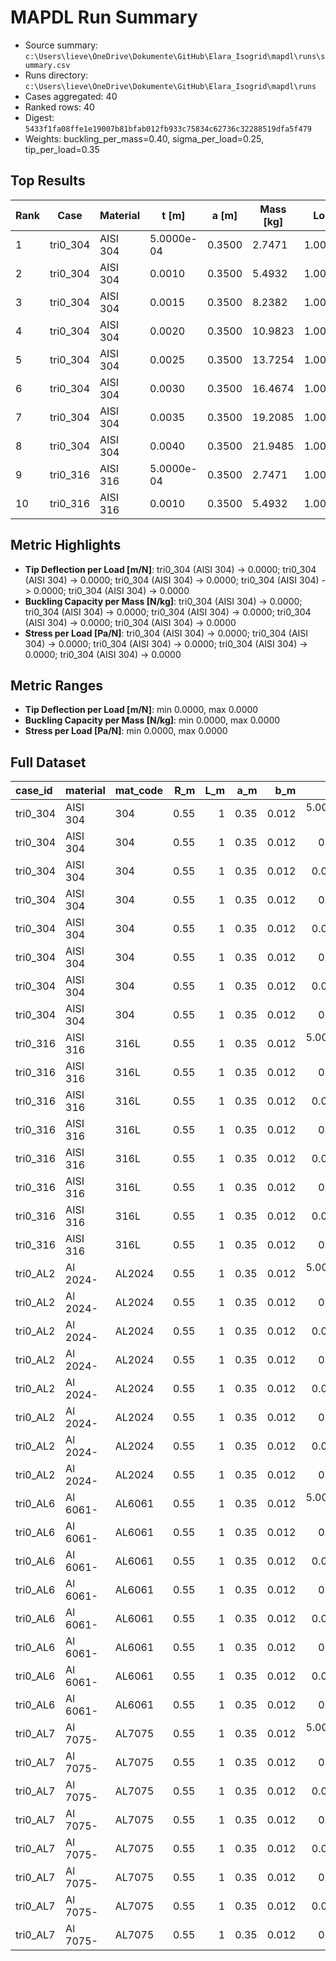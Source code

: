 # MAPDL Run Summary

- Source summary: `c:\Users\lieve\OneDrive\Dokumente\GitHub\Elara_Isogrid\mapdl\runs\summary.csv`
- Runs directory: `c:\Users\lieve\OneDrive\Dokumente\GitHub\Elara_Isogrid\mapdl\runs`
- Cases aggregated: 40
- Ranked rows: 40
- Digest: `5433f1fa08ffe1e19007b81bfab012fb933c75834c62736c32288519dfa5f479`
- Weights: buckling_per_mass=0.40, sigma_per_load=0.25, tip_per_load=0.35

## Top Results

| Rank | Case     | Material |      t [m] |  a [m] | Mass [kg] |   Load [N] | Buckling/Mass | Tip/Load | Sigma/Load |  Score |
| ---- | -------- | -------- | ---------- | ------ | --------- | ---------- | ------------- | -------- | ---------- | ------ |
|    1 | tri0_304 | AISI 304 | 5.0000e-04 | 0.3500 |    2.7471 | 1.0000e+04 |        0.0000 |   0.0000 |     0.0000 | 1.0000 |
|    2 | tri0_304 | AISI 304 |     0.0010 | 0.3500 |    5.4932 | 1.0000e+04 |        0.0000 |   0.0000 |     0.0000 | 1.0000 |
|    3 | tri0_304 | AISI 304 |     0.0015 | 0.3500 |    8.2382 | 1.0000e+04 |        0.0000 |   0.0000 |     0.0000 | 1.0000 |
|    4 | tri0_304 | AISI 304 |     0.0020 | 0.3500 |   10.9823 | 1.0000e+04 |        0.0000 |   0.0000 |     0.0000 | 1.0000 |
|    5 | tri0_304 | AISI 304 |     0.0025 | 0.3500 |   13.7254 | 1.0000e+04 |        0.0000 |   0.0000 |     0.0000 | 1.0000 |
|    6 | tri0_304 | AISI 304 |     0.0030 | 0.3500 |   16.4674 | 1.0000e+04 |        0.0000 |   0.0000 |     0.0000 | 1.0000 |
|    7 | tri0_304 | AISI 304 |     0.0035 | 0.3500 |   19.2085 | 1.0000e+04 |        0.0000 |   0.0000 |     0.0000 | 1.0000 |
|    8 | tri0_304 | AISI 304 |     0.0040 | 0.3500 |   21.9485 | 1.0000e+04 |        0.0000 |   0.0000 |     0.0000 | 1.0000 |
|    9 | tri0_316 | AISI 316 | 5.0000e-04 | 0.3500 |    2.7471 | 1.0000e+04 |        0.0000 |   0.0000 |     0.0000 | 1.0000 |
|   10 | tri0_316 | AISI 316 |     0.0010 | 0.3500 |    5.4932 | 1.0000e+04 |        0.0000 |   0.0000 |     0.0000 | 1.0000 |

## Metric Highlights

- **Tip Deflection per Load [m/N]**: tri0_304 (AISI 304) -> 0.0000; tri0_304 (AISI 304) -> 0.0000; tri0_304 (AISI 304) -> 0.0000; tri0_304 (AISI 304) -> 0.0000; tri0_304 (AISI 304) -> 0.0000
- **Buckling Capacity per Mass [N/kg]**: tri0_304 (AISI 304) -> 0.0000; tri0_304 (AISI 304) -> 0.0000; tri0_304 (AISI 304) -> 0.0000; tri0_304 (AISI 304) -> 0.0000; tri0_304 (AISI 304) -> 0.0000
- **Stress per Load [Pa/N]**: tri0_304 (AISI 304) -> 0.0000; tri0_304 (AISI 304) -> 0.0000; tri0_304 (AISI 304) -> 0.0000; tri0_304 (AISI 304) -> 0.0000; tri0_304 (AISI 304) -> 0.0000

## Metric Ranges

- **Tip Deflection per Load [m/N]**: min 0.0000, max 0.0000
- **Buckling Capacity per Mass [N/kg]**: min 0.0000, max 0.0000
- **Stress per Load [Pa/N]**: min 0.0000, max 0.0000

## Full Dataset

| case_id  | material | mat_code |  R_m | L_m |  a_m |   b_m |       t_m |  n_theta | tip_defl_m | buckling_factor | sigma_max_pa | axial_load_face_N | face_pressure_pa | load_pair_total_N | buckling_face_N | buckling_pair_N | total_mass_kg | buckling_per_mass | result_status |
| :------- | :------- | :------- | ---: | --: | ---: | ----: | --------: | -------: | ---------: | --------------: | -----------: | ----------------: | ---------------: | ----------------: | --------------: | --------------: | ------------: | ----------------: | :------------ |
| tri0_304 | AISI 304 | 304      | 0.55 |   1 | 0.35 | 0.012 | 5.000e-04 | ******** |          0 |               0 |            0 |         1.000e+04 |        5.790e+06 |         1.000e+04 |               0 |               0 |        2.7471 |                 0 | error         |
| tri0_304 | AISI 304 | 304      | 0.55 |   1 | 0.35 | 0.012 |     0.001 | ******** |          0 |               0 |            0 |         1.000e+04 |        2.896e+06 |         1.000e+04 |               0 |               0 |        5.4932 |                 0 | error         |
| tri0_304 | AISI 304 | 304      | 0.55 |   1 | 0.35 | 0.012 |    0.0015 | ******** |          0 |               0 |            0 |         1.000e+04 |        1.932e+06 |         1.000e+04 |               0 |               0 |        8.2382 |                 0 | error         |
| tri0_304 | AISI 304 | 304      | 0.55 |   1 | 0.35 | 0.012 |     0.002 | ******** |          0 |               0 |            0 |         1.000e+04 |        1.449e+06 |         1.000e+04 |               0 |               0 |       10.9823 |                 0 | error         |
| tri0_304 | AISI 304 | 304      | 0.55 |   1 | 0.35 | 0.012 |    0.0025 | ******** |          0 |               0 |            0 |         1.000e+04 |        1.160e+06 |         1.000e+04 |               0 |               0 |       13.7254 |                 0 | error         |
| tri0_304 | AISI 304 | 304      | 0.55 |   1 | 0.35 | 0.012 |     0.003 | ******** |          0 |               0 |            0 |         1.000e+04 |        9.672e+05 |         1.000e+04 |               0 |               0 |       16.4674 |                 0 | error         |
| tri0_304 | AISI 304 | 304      | 0.55 |   1 | 0.35 | 0.012 |    0.0035 | ******** |          0 |               0 |            0 |         1.000e+04 |        8.294e+05 |         1.000e+04 |               0 |               0 |       19.2085 |                 0 | error         |
| tri0_304 | AISI 304 | 304      | 0.55 |   1 | 0.35 | 0.012 |     0.004 | ******** |          0 |               0 |            0 |         1.000e+04 |        7.261e+05 |         1.000e+04 |               0 |               0 |       21.9485 |                 0 | error         |
| tri0_316 | AISI 316 | 316L     | 0.55 |   1 | 0.35 | 0.012 | 5.000e-04 | ******** |          0 |               0 |            0 |         1.000e+04 |        5.790e+06 |         1.000e+04 |               0 |               0 |        2.7471 |                 0 | error         |
| tri0_316 | AISI 316 | 316L     | 0.55 |   1 | 0.35 | 0.012 |     0.001 | ******** |          0 |               0 |            0 |         1.000e+04 |        2.896e+06 |         1.000e+04 |               0 |               0 |        5.4932 |                 0 | error         |
| tri0_316 | AISI 316 | 316L     | 0.55 |   1 | 0.35 | 0.012 |    0.0015 | ******** |          0 |               0 |            0 |         1.000e+04 |        1.932e+06 |         1.000e+04 |               0 |               0 |        8.2382 |                 0 | error         |
| tri0_316 | AISI 316 | 316L     | 0.55 |   1 | 0.35 | 0.012 |     0.002 | ******** |          0 |               0 |            0 |         1.000e+04 |        1.449e+06 |         1.000e+04 |               0 |               0 |       10.9823 |                 0 | error         |
| tri0_316 | AISI 316 | 316L     | 0.55 |   1 | 0.35 | 0.012 |    0.0025 | ******** |          0 |               0 |            0 |         1.000e+04 |        1.160e+06 |         1.000e+04 |               0 |               0 |       13.7254 |                 0 | error         |
| tri0_316 | AISI 316 | 316L     | 0.55 |   1 | 0.35 | 0.012 |     0.003 | ******** |          0 |               0 |            0 |         1.000e+04 |        9.672e+05 |         1.000e+04 |               0 |               0 |       16.4674 |                 0 | error         |
| tri0_316 | AISI 316 | 316L     | 0.55 |   1 | 0.35 | 0.012 |    0.0035 | ******** |          0 |               0 |            0 |         1.000e+04 |        8.294e+05 |         1.000e+04 |               0 |               0 |       19.2085 |                 0 | error         |
| tri0_316 | AISI 316 | 316L     | 0.55 |   1 | 0.35 | 0.012 |     0.004 | ******** |          0 |               0 |            0 |         1.000e+04 |        7.261e+05 |         1.000e+04 |               0 |               0 |       21.9485 |                 0 | error         |
| tri0_AL2 | Al 2024- | AL2024   | 0.55 |   1 | 0.35 | 0.012 | 5.000e-04 | ******** |          0 |               0 |            0 |         1.000e+04 |        5.790e+06 |         1.000e+04 |               0 |               0 |        0.9546 |                 0 | error         |
| tri0_AL2 | Al 2024- | AL2024   | 0.55 |   1 | 0.35 | 0.012 |     0.001 | ******** |          0 |               0 |            0 |         1.000e+04 |        2.896e+06 |         1.000e+04 |               0 |               0 |        1.9089 |                 0 | error         |
| tri0_AL2 | Al 2024- | AL2024   | 0.55 |   1 | 0.35 | 0.012 |    0.0015 | ******** |          0 |               0 |            0 |         1.000e+04 |        1.932e+06 |         1.000e+04 |               0 |               0 |        2.8628 |                 0 | error         |
| tri0_AL2 | Al 2024- | AL2024   | 0.55 |   1 | 0.35 | 0.012 |     0.002 | ******** |          0 |               0 |            0 |         1.000e+04 |        1.449e+06 |         1.000e+04 |               0 |               0 |        3.8164 |                 0 | error         |
| tri0_AL2 | Al 2024- | AL2024   | 0.55 |   1 | 0.35 | 0.012 |    0.0025 | ******** |          0 |               0 |            0 |         1.000e+04 |        1.160e+06 |         1.000e+04 |               0 |               0 |        4.7696 |                 0 | error         |
| tri0_AL2 | Al 2024- | AL2024   | 0.55 |   1 | 0.35 | 0.012 |     0.003 | ******** |          0 |               0 |            0 |         1.000e+04 |        9.672e+05 |         1.000e+04 |               0 |               0 |        5.7224 |                 0 | error         |
| tri0_AL2 | Al 2024- | AL2024   | 0.55 |   1 | 0.35 | 0.012 |    0.0035 | ******** |          0 |               0 |            0 |         1.000e+04 |        8.294e+05 |         1.000e+04 |               0 |               0 |        6.6749 |                 0 | error         |
| tri0_AL2 | Al 2024- | AL2024   | 0.55 |   1 | 0.35 | 0.012 |     0.004 | ******** |          0 |               0 |            0 |         1.000e+04 |        7.261e+05 |         1.000e+04 |               0 |               0 |        7.6271 |                 0 | error         |
| tri0_AL6 | Al 6061- | AL6061   | 0.55 |   1 | 0.35 | 0.012 | 5.000e-04 | ******** |          0 |               0 |            0 |         1.000e+04 |        5.790e+06 |         1.000e+04 |               0 |               0 |        0.9271 |                 0 | error         |
| tri0_AL6 | Al 6061- | AL6061   | 0.55 |   1 | 0.35 | 0.012 |     0.001 | ******** |          0 |               0 |            0 |         1.000e+04 |        2.896e+06 |         1.000e+04 |               0 |               0 |        1.8539 |                 0 | error         |
| tri0_AL6 | Al 6061- | AL6061   | 0.55 |   1 | 0.35 | 0.012 |    0.0015 | ******** |          0 |               0 |            0 |         1.000e+04 |        1.932e+06 |         1.000e+04 |               0 |               0 |        2.7804 |                 0 | error         |
| tri0_AL6 | Al 6061- | AL6061   | 0.55 |   1 | 0.35 | 0.012 |     0.002 | ******** |          0 |               0 |            0 |         1.000e+04 |        1.449e+06 |         1.000e+04 |               0 |               0 |        3.7065 |                 0 | error         |
| tri0_AL6 | Al 6061- | AL6061   | 0.55 |   1 | 0.35 | 0.012 |    0.0025 | ******** |          0 |               0 |            0 |         1.000e+04 |        1.160e+06 |         1.000e+04 |               0 |               0 |        4.6323 |                 0 | error         |
| tri0_AL6 | Al 6061- | AL6061   | 0.55 |   1 | 0.35 | 0.012 |     0.003 | ******** |          0 |               0 |            0 |         1.000e+04 |        9.672e+05 |         1.000e+04 |               0 |               0 |        5.5578 |                 0 | error         |
| tri0_AL6 | Al 6061- | AL6061   | 0.55 |   1 | 0.35 | 0.012 |    0.0035 | ******** |          0 |               0 |            0 |         1.000e+04 |        8.294e+05 |         1.000e+04 |               0 |               0 |        6.4829 |                 0 | error         |
| tri0_AL6 | Al 6061- | AL6061   | 0.55 |   1 | 0.35 | 0.012 |     0.004 | ******** |          0 |               0 |            0 |         1.000e+04 |        7.261e+05 |         1.000e+04 |               0 |               0 |        7.4076 |                 0 | error         |
| tri0_AL7 | Al 7075- | AL7075   | 0.55 |   1 | 0.35 | 0.012 | 5.000e-04 | ******** |          0 |               0 |            0 |         1.000e+04 |        5.790e+06 |         1.000e+04 |               0 |               0 |        0.9649 |                 0 | error         |
| tri0_AL7 | Al 7075- | AL7075   | 0.55 |   1 | 0.35 | 0.012 |     0.001 | ******** |          0 |               0 |            0 |         1.000e+04 |        2.896e+06 |         1.000e+04 |               0 |               0 |        1.9295 |                 0 | error         |
| tri0_AL7 | Al 7075- | AL7075   | 0.55 |   1 | 0.35 | 0.012 |    0.0015 | ******** |          0 |               0 |            0 |         1.000e+04 |        1.932e+06 |         1.000e+04 |               0 |               0 |        2.8937 |                 0 | error         |
| tri0_AL7 | Al 7075- | AL7075   | 0.55 |   1 | 0.35 | 0.012 |     0.002 | ******** |          0 |               0 |            0 |         1.000e+04 |        1.449e+06 |         1.000e+04 |               0 |               0 |        3.8575 |                 0 | error         |
| tri0_AL7 | Al 7075- | AL7075   | 0.55 |   1 | 0.35 | 0.012 |    0.0025 | ******** |          0 |               0 |            0 |         1.000e+04 |        1.160e+06 |         1.000e+04 |               0 |               0 |         4.821 |                 0 | error         |
| tri0_AL7 | Al 7075- | AL7075   | 0.55 |   1 | 0.35 | 0.012 |     0.003 | ******** |          0 |               0 |            0 |         1.000e+04 |        9.672e+05 |         1.000e+04 |               0 |               0 |        5.7842 |                 0 | error         |
| tri0_AL7 | Al 7075- | AL7075   | 0.55 |   1 | 0.35 | 0.012 |    0.0035 | ******** |          0 |               0 |            0 |         1.000e+04 |        8.294e+05 |         1.000e+04 |               0 |               0 |         6.747 |                 0 | error         |
| tri0_AL7 | Al 7075- | AL7075   | 0.55 |   1 | 0.35 | 0.012 |     0.004 | ******** |          0 |               0 |            0 |         1.000e+04 |        7.261e+05 |         1.000e+04 |               0 |               0 |        7.7094 |                 0 | error         |
